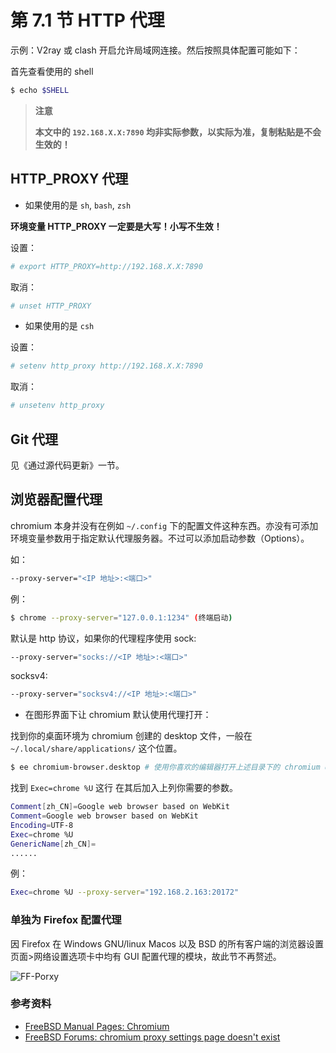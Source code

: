# 第 7.1 节 HTTP 代理

示例：V2ray 或 clash 开启允许局域网连接。然后按照具体配置可能如下：

首先查看使用的 shell
```sh
$ echo $SHELL
```

>**注意**
>
>**本文中的 `192.168.X.X:7890` 均非实际参数，以实际为准，复制粘贴是不会生效的！**

## HTTP_PROXY 代理

- 如果使用的是 `sh`, `bash`, `zsh`
  
**环境变量 HTTP_PROXY 一定要是大写！小写不生效！**
  
设置：
```sh
# export HTTP_PROXY=http://192.168.X.X:7890
```

取消：
```sh
# unset HTTP_PROXY
```


- 如果使用的是 `csh`

设置：
```sh
# setenv http_proxy http://192.168.X.X:7890
```

取消：
```sh
# unsetenv http_proxy
```
## Git 代理

见《通过源代码更新》一节。

## 浏览器配置代理

chromium 本身并没有在例如 `~/.config` 下的配置文件这种东西。亦没有可添加环境变量参数用于指定默认代理服务器。不过可以添加启动参数（Options）。

如：

```sh
--proxy-server="<IP 地址>:<端口>"
```

例：

```sh
$ chrome --proxy-server="127.0.0.1:1234" (终端启动)
```

默认是 http 协议，如果你的代理程序使用 sock:

```sh
--proxy-server="socks://<IP 地址>:<端口>"
```

socksv4:

```sh
--proxy-server="socksv4://<IP 地址>:<端口>"
```

- 在图形界面下让 chromium 默认使用代理打开：

找到你的桌面环境为 chromium 创建的 desktop 文件，一般在 `~/.local/share/applications/` 这个位置。

```sh
$ ee chromium-browser.desktop # 使用你喜欢的编辑器打开上述目录下的 chromium desktop 文件
```

找到 `Exec=chrome %U` 这行 在其后加入上列你需要的参数。

```sh
Comment[zh_CN]=Google web browser based on WebKit
Comment=Google web browser based on WebKit
Encoding=UTF-8
Exec=chrome %U
GenericName[zh_CN]=
......
```

例：

```sh
Exec=chrome %U --proxy-server="192.168.2.163:20172"
```

### 单独为 Firefox 配置代理

因 Firefox 在 Windows GNU/linux Macos 以及 BSD 的所有客户端的浏览器设置页面>网络设置选项卡中均有 GUI 配置代理的模块，故此节不再赘述。

![FF-Porxy](../.gitbook/assets/FF-Proxy.png)

### 参考资料

- [FreeBSD Manual Pages: Chromium](https://man.freebsd.org/cgi/man.cgi?query=chrome&apropos=0&sektion=0&manpath=FreeBSD+13.2-RELEASE+and+Ports&arch=default&format=html)
- [FreeBSD Forums: chromium proxy settings page doesn't exist](https://forums.freebsd.org/threads/chromium-proxy-settings-page-doesnt-exist.31927/)
